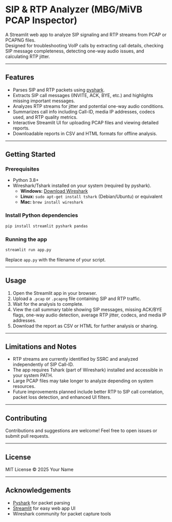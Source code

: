 # SIP & RTP Analyzer (MBG/MiVB PCAP Inspector)

A Streamlit web app to analyze SIP signaling and RTP streams from PCAP or PCAPNG files.  
Designed for troubleshooting VoIP calls by extracting call details, checking SIP message completeness, detecting one-way audio issues, and calculating RTP jitter.

---

## Features

- Parses SIP and RTP packets using [pyshark](https://github.com/KimiNewt/pyshark).
- Extracts SIP call messages (INVITE, ACK, BYE, etc.) and highlights missing important messages.
- Analyzes RTP streams for jitter and potential one-way audio conditions.
- Summarizes call info including Call-ID, media IP addresses, codecs used, and RTP quality metrics.
- Interactive Streamlit UI for uploading PCAP files and viewing detailed reports.
- Downloadable reports in CSV and HTML formats for offline analysis.

---

## Getting Started

### Prerequisites

- Python 3.8+
- Wireshark/Tshark installed on your system (required by pyshark).  
  - **Windows:** [Download Wireshark](https://www.wireshark.org/download.html)  
  - **Linux:** `sudo apt-get install tshark` (Debian/Ubuntu) or equivalent  
  - **Mac:** `brew install wireshark`

### Install Python dependencies

```bash
pip install streamlit pyshark pandas
```

### Running the app

```bash
streamlit run app.py
```

Replace `app.py` with the filename of your script.

---

## Usage

1. Open the Streamlit app in your browser.
2. Upload a `.pcap` or `.pcapng` file containing SIP and RTP traffic.
3. Wait for the analysis to complete.
4. View the call summary table showing SIP messages, missing ACK/BYE flags, one-way audio detection, average RTP jitter, codecs, and media IP addresses.
5. Download the report as CSV or HTML for further analysis or sharing.

---

## Limitations and Notes

- RTP streams are currently identified by SSRC and analyzed independently of SIP Call-ID.  
- The app requires Tshark (part of Wireshark) installed and accessible in your system PATH.  
- Large PCAP files may take longer to analyze depending on system resources.  
- Future improvements planned include better RTP to SIP call correlation, packet loss detection, and enhanced UI filters.

---

## Contributing

Contributions and suggestions are welcome! Feel free to open issues or submit pull requests.

---

## License

MIT License © 2025 Your Name

---

## Acknowledgements

- [Pyshark](https://github.com/KimiNewt/pyshark) for packet parsing  
- [Streamlit](https://streamlit.io/) for easy web app UI  
- Wireshark community for packet capture tools
